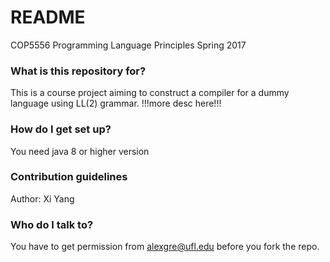 # README #

COP5556 Programming Language Principles
Spring 2017 

### What is this repository for? ###

This is a course project aiming to construct a compiler for a dummy language using LL(2) grammar. 
!!!more desc here!!!

### How do I get set up? ###
You need java 8 or higher version

### Contribution guidelines ###
Author: Xi Yang

### Who do I talk to? ###
You have to get permission from alexgre@ufl.edu before you fork the repo.